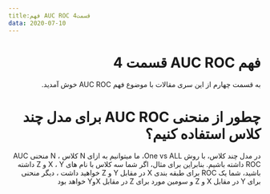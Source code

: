```yaml
---
title:فهم AUC ROC قسمت4
data: 2020-07-10
---
```


<div dir="rtl" lanf="fa">
<h1>فهم AUC ROC قسمت 4</h1>
<p>به قسمت چهارم از این سری مقالات با موضوع فهم AUC ROC خوش آمدید.</p>
<h1>چطور از منحنی AUC ROC برای مدل چند کلاس استفاده کنیم؟</h1>
<p>در مدل چند کلاس، با روش One vs ALL، ما میتوانیم به ازای N کلاس  ، N  منحنی AUC ROC داشته باشیم. بنابراین برای مثال، اگر شما سه کلاس با نام های X ، Y و Z داشته باشید، شما یک ROC برای طبقه بندی X در مقابل Y و Z خواهید داشت ، دیگر منحنی برای Y در مقابل X و Z و سومین مورد برای Z در مقابل XوY خواهد بود</p>
</div>
